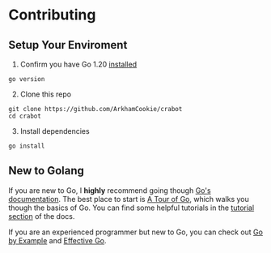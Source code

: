 <!-- markdownlint-disable MD029 -->
# Contributing

## Setup Your Enviroment

1. Confirm you have Go 1.20 [installed](https://go.dev/doc/install)

  ```shell
  go version
  ```

2. Clone this repo

  ```shell
  git clone https://github.com/ArkhamCookie/crabot
  cd crabot
  ```

3. Install dependencies

  ```shell
  go install
  ```

## New to Golang

If you are new to Go, I **highly** recommend going though [Go's documentation](https://go.dev/doc/).
The best place to start is [A Tour of Go](https://go.dev/tour/),
which walks you though the basics of Go.
You can find some helpful tutorials in the [tutorial section](https://go.dev/doc/tutorial/) of the docs.

If you are an experienced programmer but new to Go, you can check out [Go by Example](https://gobyexample.com) and [Effective Go](https://go.dev/doc/effective_go).
